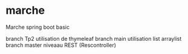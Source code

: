 # marche
Marche spring boot  basic

branch Tp2 utilisation de thymeleaf
branch main utilisation list arraylist
branch master  niveaau REST (Rescontroller)
